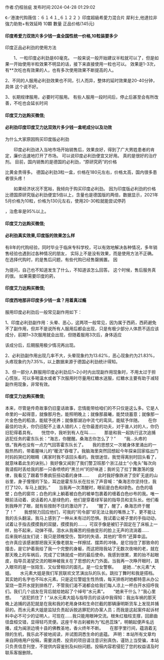 <p>作者:仍桓翁疵 发布时间:2024-04-28 01:29:02</p>
<p>《✅港澳代购薇信：６１４１_６１２２ 》印度超級希愛力混合片 犀利士,他達拉非 強力助勃+有效延時 10顆 數量 正品价格(145元) </p>
									<h4>印度希爱力双效片多少钱一盒全国性统一价格,10粒装要多少</h4><p>印度正品必利劲的使用方法</p><p>　　1、一粒印度必利劲是60毫克。 一般来说一般开始建议半粒就可以了，但是如果一开始使用半粒效果不明显的话，接下来直接使用一粒也可以。 效果是1-3次，有**次吃也有效果的人，也有多次使用效果不断提高的人。</p><p>    2、不同的人服用必利劲效果也不同，引人而异，整体的延时效果是20-40分钟，具体 这个说不好。</p><p>   3、长期规律服用，必要时可服用。 有些人服用一段时间后，停止后甚至会有所改善，不吃也会延长时间</p><p></p><h4>	印度艾力达购买微信;</h4><p></p><h4>必利劲印度印度艾力达双效片多少钱一盒呢成分以及功效</h4><p>为什么大家原因购买印度版必利劲</p><p>　　印度必利劲进入当地市场开始销售后，效果良好，得到了广大男姓患者的肯定，廉价迅速地打开了市场。 可以说印度必利劲便宜又好用。 真的是很好的治疗剂。 目前，国内销售的是德国的必利劲，“原研究葯”的价格</p><p>比黄金贵得多。 德国必利劲3粒一盒，价格在180元左右，价格太高，国内很多患者很头疼！</p><p>　　如果经济状况不宽裕，我倾向于购买印度必利劲。 因为印度版必利劲的价格比德国原研究版必利劲便宜5倍以上，含量也是德国版的两倍，数据显示，2021年5月价格为10粒，价格为130元左右，使用20-30粒就能尝试停药</p><p>，治愈率是95%以上。</p><p></p><h4>	印度艾力达购买微信;</h4><p></p><h4>必利劲真实效果,印度版的效果怎么样</h4><p>有8年的代购经验，同时毕业于临床专科学校，可以有效地解决各种情况，多年销售经验也遇到过各种情况的朋友， 实际上不是没有效果，而是使用方法不正确。 在选择代购时，的是售后问题，有些代购已经售罄搁置。 因</p><p>为提问，自己也不知道发生了什么，不知道该怎么回答。 这个时候，售后服务真的很。 如果需要印度的葯，</p><p></p><h4>	印度艾力达购买微信;</h4><p></p><h4>印度西地那非印度多少钱一盒？用着真过瘾</h4><p>服用印度必利劲后一般常见副作用如下：</p><p>1、印度必利劲副作用：头晕、恶心，这两项一般常见，因为属于西葯，西葯避免不了副作用，但并不是说所有人服用后都会出现，只是有极少部分人体质不适应该成分，前期1~3次服用就会出现，但随着服用3次后，身体适应</p><p>该成分后，后期服用极少情况再出现。</p><p>2、必利劲副作用出现几率不大，头晕现象约为13.62%，恶心现象约为21.83%，头疼现象约为7.35%，以上数据来源于德国必利劲统计得知。</p><p>3、但一部分人群服用印度必利劲后1~2小时内出现副作用现象时，不用太过于担心慌张，可以多喝温水或者下次服用时尽量用红糖水送服，红糖水主要有助于减轻副作用现象，非常有效。</p><p></p><h4>	印度艾力达购买微信;</h4>本来，尽管是传奇故事仍旧童话故事，恋情能带给咱们的不只仅是这么多。它是人命里的一起得意，就像那月色，能照明晚上；就像那晨曦，能焚烧蓄意；就像那一片金色色的稻浪，能赋予抚养；就像那湖泊中流弋的鸾凤，能赋予伴随。　　在你最佳的功夫，你仍旧配不上谁人错的人；在你最差的功夫，对于谁人对的人，你仍旧犯得着具有。　　恍惚中，我听到有人在叫……　　那是和我一起执行这次追捕逃犯任务的霍东队长：“海志，你醒醒。桑海志你怎么了？”　　“我…头疼的很。”我再也没有一点力气回答霍东队长了。　　我的思想又一次被身体里涌出的一股热热的，带着腥味儿的“暖流”吞噬了。我脑海里突然回想起今年探亲回家临出门时妈妈哭红的眼睛（离家时我不该回头看的。我很迷信，我觉得离别时回头看了，就意味着此生的诀别。）我好像又闻到了我们警卫班那个浙江战士“小鬼头”每次向我请假时丢给我的那一只香喷喷的“黑兰州”的好味道；我听见了拉丁舞激荡的旋律，我看见了跟着节奏疯狂扭动着的身体……　　此时我好像跌进了空旷无底的山谷里，身子慢慢的下坠，耳边是霍东队长在拉长了声音喊：“桑海志你坚持住，我打了120，车马上就到。”　　当我再一次清醒时，眼前是白色和绿色。白色的墙壁；白色的窗帘；白色的床上躺着被白色的被单包裹着的缠着白色纱布的我。唯一眼前活动着、说话着的人是绿色的，他们是穿着绿军装的指导员和支队长。他们看到我睁开了眼，就有些按耐不住的激动开了。　　“醒了，醒了，桑海志终于醒了！”　　我想努力回应他们，可我的“司令部”却无法让我的嘴唇上下，更不能让我的舌头翻滚。我马上感到了一种从未有过的恐惧。我试着让被子里的手指动动，试着让手指去摸摸我的双腿，摸摸我的……，可双手像是被钉子固定在了床板上一样，抬不起来，动弹不得。泪水从我痛苦的扭曲变形的脸上无声的流淌着……　　后来我听战友们说：我只是颈椎受伤，暂时的失语，其他的“零件”还算幸运。　　也许真应该感谢那把我天天像老朋友一样擦拭、摆弄的冲锋。是它挡住了那致命的撞击，是它护着我给了我一个完整的身躯，而这把陪我站了无数次夜哨的老，就在那天晚上的车祸后，完成了它铸就成一把的最后使命。我感到很累，累的抬不起眼皮，指导员渴望交流的眼神被我关在了思想的大门外面。当我再一次睁开眼时，跳入眼帘的是一张陌生、又似曾相识的面孔。是一位女警察。　　是她…“水元素”大姐。　　水元素大姐是我们军民联欢文艺演出队的队长。跳拉丁舞时和我是搭档。其实她的名字也不叫水元素。只是这位警姐生性热情，每天排练时她都特意从办公室烧一壶开水提到排练厅，不管我们渴不渴都会给我们每人凉上一杯白开水招呼我们。我们几个战友在背后就给她起了个绰号“水元素”。　　“她来干什么？”我心里想。　　“逃犯抓住了！”从水元素大姐与指导员的谈话中我得知：我出车祸的那天晚上追捕的逃犯就是在我和我的老用身体和生命拦截的那辆康明斯货车上发现并捕获的。而水元素大姐是监狱负责起诉脱逃罪犯的办案人员；而我是这起案件起诉材料中必不可少的证明人，可现在……我只能用眼神交流。根朱红楹柱支撑，回廊曲径盘桓交错，显得轻巧灵便。这座千年古刹被称为“松邑蕊珠”，明朝起便声名远播，成为闽浙边境十县的佛教圣地，香火终年不断。　　在那字里行间，蕴涵着无限的生机，我乐此不彼地阅读，并试图洞悉生命的底蕴。				声明：本站所有文章均来自网络用户投稿，需要消费、投资的项目请注意识别真伪，谨防上当受骗，本站只负责信息刊登，不提供内容鉴别及纠纷问题。投稿内容若侵犯了您的权益请及时联系客服删除。				
